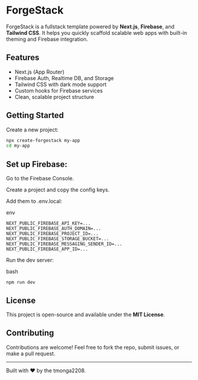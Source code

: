 # ForgeStack

ForgeStack is a fullstack template powered by **Next.js**, **Firebase**, and **Tailwind CSS**. It helps you quickly scaffold scalable web apps with built-in theming and Firebase integration.

## Features

- Next.js (App Router)
- Firebase Auth, Realtime DB, and Storage
- Tailwind CSS with dark mode support
- Custom hooks for Firebase services
- Clean, scalable project structure

## Getting Started

Create a new project:

```bash
npx create-forgestack my-app
cd my-app
```
## Set up Firebase:

Go to the Firebase Console.

Create a project and copy the config keys.

Add them to .env.local:

env
```
NEXT_PUBLIC_FIREBASE_API_KEY=...
NEXT_PUBLIC_FIREBASE_AUTH_DOMAIN=...
NEXT_PUBLIC_FIREBASE_PROJECT_ID=...
NEXT_PUBLIC_FIREBASE_STORAGE_BUCKET=...
NEXT_PUBLIC_FIREBASE_MESSAGING_SENDER_ID=...
NEXT_PUBLIC_FIREBASE_APP_ID=...
```
Run the dev server:

bash
```
npm run dev
```

## License

This project is open-source and available under the **MIT License**.

## Contributing

Contributions are welcome! Feel free to fork the repo, submit issues, or make a pull request.

---

Built with ❤️ by the tmonga2208.
